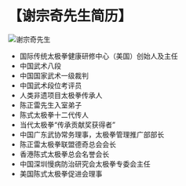 # 【谢宗奇先生简历】

![谢宗奇先生](master_xie.jpg)

- 国际传统太极拳健康研修中心（美国）创始人及主任 
- 中国武术八段 
- 中国国家武术一级裁判 
- 中国武术段位考评员 
- 人类非遗项目太极拳传承人 
- 陈正雷先生入室弟子 
- 陈式太极拳十二代传人
- 当代太极拳“传承贡献奖获得者” 
- 中国广东武协常务理事，太极拳管理推广部部长 
- 陈正雷太极拳联盟德奇总会会长 
- 香港陈式太极拳总会名誉会长 
- 中国深圳慢病防治研究会太极拳专委会主任 
- 美国陈式太极拳促进会理事 
